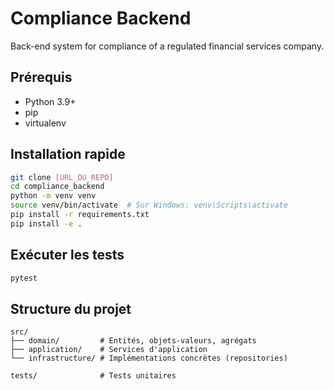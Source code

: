# Compliance Backend

Back-end system for compliance of a regulated financial services company.

## Prérequis

- Python 3.9+
- pip
- virtualenv

## Installation rapide

```bash
git clone [URL_DU_REPO]
cd compliance_backend
python -m venv venv
source venv/bin/activate  # Sur Windows: venv\Scripts\activate
pip install -r requirements.txt
pip install -e .
```

## Exécuter les tests

```bash
pytest
```

## Structure du projet

```
src/
├── domain/         # Entités, objets-valeurs, agrégats
├── application/    # Services d'application
└── infrastructure/ # Implémentations concrètes (repositories)

tests/              # Tests unitaires
```
